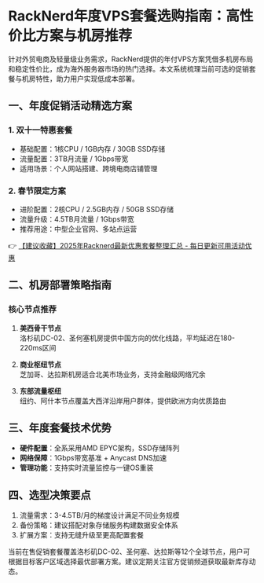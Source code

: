 # RackNerd年度VPS套餐选购指南：高性价比方案与机房推荐

针对外贸电商及轻量级业务需求，RackNerd提供的年付VPS方案凭借多机房布局和稳定性价比，成为海外服务器市场的热门选择。本文系统梳理当前可选的促销套餐与机房特性，助力用户实现低成本部署。

## 一、年度促销活动精选方案
### 1. 双十一特惠套餐
- 基础配置：1核CPU / 1GB内存 / 30GB SSD存储
- 流量配置：3TB月流量 / 1Gbps带宽
- 适用场景：个人网站搭建、跨境电商店铺管理

### 2. 春节限定方案
- 进阶配置：2核CPU / 2.5GB内存 / 50GB SSD存储
- 流量升级：4.5TB月流量 / 1Gbps带宽
- 推荐用途：中型企业官网、多站点运营

👉 [【建议收藏】2025年Racknerd最新优惠套餐整理汇总 - 每日更新可用活动优惠](https://bit.ly/Rack_Nerd)

## 二、机房部署策略指南
### 核心节点推荐
1. **美西骨干节点**  
   洛杉矶DC-02、圣何塞机房提供中国方向的优化线路，平均延迟在180-220ms区间

2. **商业枢纽节点**  
   芝加哥、达拉斯机房适合北美市场业务，支持金融级网络冗余

3. **东部流量枢纽**  
   纽约、阿什本节点覆盖大西洋沿岸用户群体，提供欧洲方向优质路由

## 三、年度套餐技术优势
- **硬件配置**：全系采用AMD EPYC架构，SSD存储阵列
- **网络保障**：1Gbps带宽基准 + Anycast DNS加速
- **管理功能**：支持实时流量监控与一键OS重装

## 四、选型决策要点
1. 流量需求：3-4.5TB/月的梯度设计满足不同业务规模
2. 备份策略：建议搭配对象存储服务构建数据安全体系
3. 扩展方案：支持无缝升级至更高配置套餐

当前在售促销套餐覆盖洛杉矶DC-02、圣何塞、达拉斯等12个全球节点，用户可根据目标客户区域选择最优部署方案。建议定期关注官方促销频道获取最新库存动态。